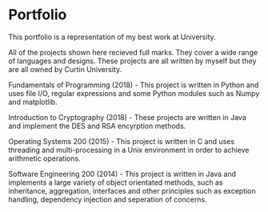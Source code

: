 # Portfolio
This portfolio is a representation of my best work at University.

All of the projects shown here recieved full marks. They cover a wide range of languages and designs. These projects are all written by myself but they are all owned by Curtin University.

Fundamentals of Programming (2018) - This project is written in Python and uses file I/O, regular expressions and some Python modules such as Numpy and matplotlib. 

Introduction to Cryptography (2018) - These projects are written in Java and implement the DES and RSA encyrption methods. 

Operating Systems 200 (2015) - This project is written in C and uses threading and multi-processing in a Unix environment in order to achieve arithmetic operations.

Software Engineering 200 (2014) - This project is written in Java and implements a large variety of object orientated methods, such as inheritance, aggregation, interfaces and other principles such as exception handling, dependency injection and seperation of concerns.
